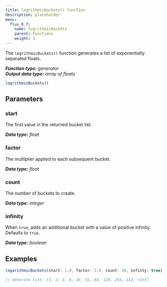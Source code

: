 ```yaml
---
title: logrithmicBuckets() function
description: placeholder
menu:
  flux_0_7:
    name: logrithmicBuckets
    parent: Functions
    weight: 1
---
```


The `logrithmicBuckets()` function generates a list of exponentially separated floats.

_**Function type:** generator_  
_**Output data type:** array of floats_

```js
logrithmicBuckets()
```

## Parameters

### start
The first value in the returned bucket list.

_**Data type:** float_

### factor
The multiplier applied to each subsequent bucket.

_**Data type:** float_

### count
The number of buckets to create.

_**Data type:** integer_

### infinity
When `true`, adds an additional bucket with a value of positive infinity.
Defaults to `true`.

_**Data type:** boolean_

## Examples
```js
logarithmicBuckets(start: 1.0, factor: 2.0, count: 10, infinty: true)

// Generate list: [1, 2, 4, 8, 16, 32, 64, 128, 256, 512, +Inf]
```
